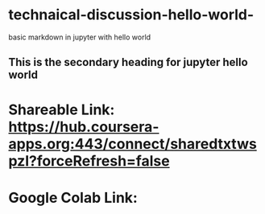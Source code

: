 # technaical-discussion-hello-world-
basic markdown in jupyter with hello world


## This is the secondary heading for jupyter hello world

# Shareable Link: https://hub.coursera-apps.org:443/connect/sharedtxtwspzl?forceRefresh=false

# Google Colab Link: 
